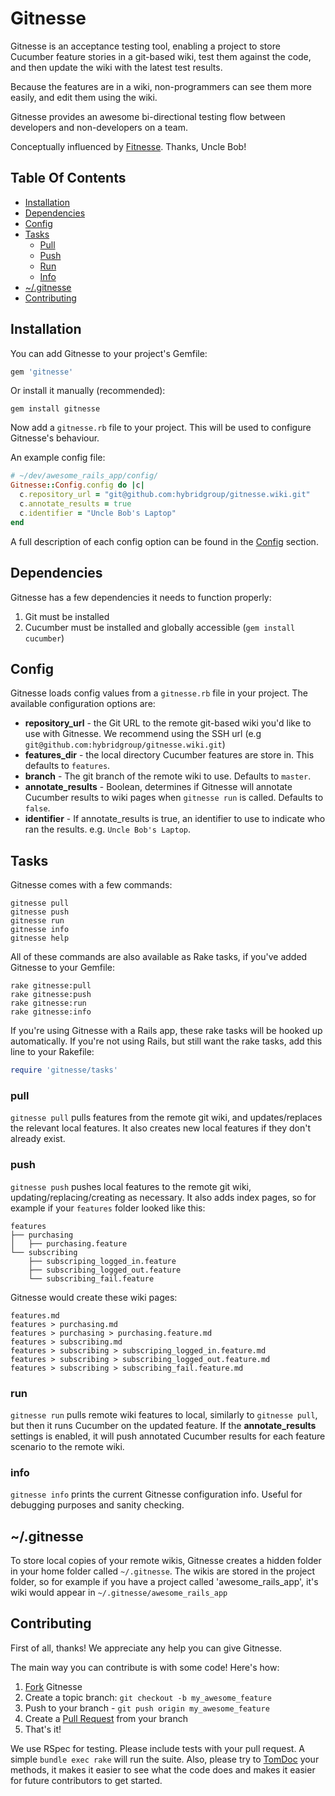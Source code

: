 # Gitnesse

Gitnesse is an acceptance testing tool, enabling a project to store Cucumber
feature stories in a git-based wiki, test them against the code, and then update
the wiki with the latest test results.

Because the features are in a wiki, non-programmers can see them more easily,
and edit them using the wiki.

Gitnesse provides an awesome bi-directional testing flow between developers and
non-developers on a team.

Conceptually influenced by [Fitnesse][]. Thanks, Uncle Bob!

## Table Of Contents
- [Installation](#installation)
- [Dependencies](#dependencies)
- [Config](#config)
- [Tasks](#tasks)
    - [Pull](#pull)
    - [Push](#push)
    - [Run](#run)
    - [Info](#info)
- [~/.gitnesse](#gitnesse)
- [Contributing](#contributing)

## Installation

You can add Gitnesse to your project's Gemfile:

```ruby
gem 'gitnesse'
```

Or install it manually (recommended):

```
gem install gitnesse
```

Now add a `gitnesse.rb` file to your project. This will be used to configure
Gitnesse's behaviour.

An example config file:

```ruby
# ~/dev/awesome_rails_app/config/
Gitnesse::Config.config do |c|
  c.repository_url = "git@github.com:hybridgroup/gitnesse.wiki.git"
  c.annotate_results = true
  c.identifier = "Uncle Bob's Laptop"
end
```

A full description of each config option can be found in the [Config](#config)
section.


## Dependencies

Gitnesse has a few dependencies it needs to function properly:

1. Git must be installed
2. Cucumber must be installed and globally accessible (`gem install cucumber`)

## Config

Gitnesse loads config values from a `gitnesse.rb` file in your project. The
available configuration options are:

- **repository_url** - the Git URL to the remote git-based wiki you'd like to
  use with Gitnesse. We recommend using the SSH url
  (e.g `git@github.com:hybridgroup/gitnesse.wiki.git`)
- **features_dir** - the local directory Cucumber features are store in. This
  defaults to `features`.
- **branch** - The git branch of the remote wiki to use. Defaults to `master`.
- **annotate_results** - Boolean, determines if Gitnesse will annotate Cucumber
  results to wiki pages when `gitnesse run` is called. Defaults to `false`.
- **identifier** - If annotate_results is true, an identifier to use to indicate
  who ran the results. e.g. `Uncle Bob's Laptop`.

## Tasks

Gitnesse comes with a few commands:

```
gitnesse pull
gitnesse push
gitnesse run
gitnesse info
gitnesse help
```

All of these commands are also available as Rake tasks, if you've added Gitnesse
to your Gemfile:

```
rake gitnesse:pull
rake gitnesse:push
rake gitnesse:run
rake gitnesse:info
```

If you're using Gitnesse with a Rails app, these rake tasks will be hooked up
automatically. If you're not using Rails, but still want the rake tasks, add
this line to your Rakefile:

```ruby
require 'gitnesse/tasks'
```

### pull

`gitnesse pull` pulls features from the remote git wiki, and updates/replaces
the relevant local features. It also creates new local features if they don't
already exist.

### push

`gitnesse push` pushes local features to the remote git wiki,
updating/replacing/creating as necessary. It also adds index pages, so for
example if your `features` folder looked like this:

```
features
├── purchasing
│   ├── purchasing.feature
└── subscribing
    ├── subscriping_logged_in.feature
    ├── subscribing_logged_out.feature
    └── subscribing_fail.feature
```

Gitnesse would create these wiki pages:

```
features.md
features > purchasing.md
features > purchasing > purchasing.feature.md
features > subscribing.md
features > subscribing > subscriping_logged_in.feature.md
features > subscribing > subscribing_logged_out.feature.md
features > subscribing > subscribing_fail.feature.md
```

### run

`gitnesse run` pulls remote wiki features to local, similarly to `gitnesse
pull`, but then it runs Cucumber on the updated feature. If the
**annotate_results** settings is enabled, it will push annotated Cucumber
results for each feature scenario to the remote wiki.

### info

`gitnesse info` prints the current Gitnesse configuration info. Useful for
debugging purposes and sanity checking.

## ~/.gitnesse

To store local copies of your remote wikis, Gitnesse creates a hidden folder in
your home folder called `~/.gitnesse`. The wikis are stored in the project
folder, so for example if you have a project called 'awesome_rails_app', it's
wiki would appear in `~/.gitnesse/awesome_rails_app`

## Contributing

First of all, thanks! We appreciate any help you can give Gitnesse.

The main way you can contribute is with some code! Here's how:

1. [Fork](https://help.github.com/articles/fork-a-repo) Gitnesse
2. Create a topic branch: `git checkout -b my_awesome_feature`
3. Push to your branch - `git push origin my_awesome_feature`
4. Create a [Pull Request](http://help.github.com/pull-requests/) from your branch
5. That's it!

We use RSpec for testing. Please include tests with your pull request. A simple
`bundle exec rake` will run the suite. Also, please try to [TomDoc][] your
methods, it makes it easier to see what the code does and makes it easier for
future contributors to get started.

[Fitnesse]: http://fitnesse.org/
[TomDoc]: http://tomdoc.org/
